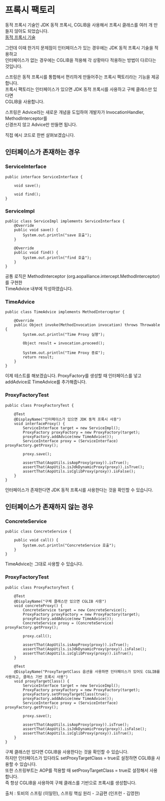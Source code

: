 # 프록시 팩토리

동적 프록시 기술인 JDK 동적 프록시, CGLIB을 사용해서 프록시 클래스를 여러 개 만들지 않아도 되었습니다.   
[동적 프록시 기술](https://github.com/320Hwany/TIL/blob/main/spring/%EB%8F%99%EC%A0%81%20%ED%94%84%EB%A1%9D%EC%8B%9C%20%EA%B8%B0%EC%88%A0.md)    
  
그런데 이때 한가지 문제점이 인터페이스가 있는 경우에는 JDK 동적 프록시 기술을 적용하고   
인터페이스가 없는 경우에는 CGLIB을 적용해 각 상황마다 적용하는 방법이 다르다는 것입니다.   

스프링은 동적 프록시를 통합해서 편리하게 만들어주는 프록시 팩토리라는 기능을 제공합니다.   
프록시 팩토리는 인터페이스가 있으면 JDK 동적 프록시를 사용하고 구체 클래스만 있다면   
CGLIB을 사용합니다.   

스프링은 Advice라는 새로운 개념을 도입하여 개발자가 InvocationHandler, MethodInterceptor를   
신경쓰지 않고 Advice만 만들면 됩니다.   

직접 예시 코드로 한번 살펴보겠습니다.   

## 인터페이스가 존재하는 경우 

### ServiceInterface
```
public interface ServiceInterface {

    void save();

    void find();
}
```

### ServiceImpl
```
public class ServiceImpl implements ServiceInterface {
    @Override
    public void save() {
        System.out.println("save 호출");
    }

    @Override
    public void find() {
        System.out.println("find 호출");
    }
}
```

공통 로직은 MethodInterceptor (org.aopalliance.intercept.MethodInterceptor)를 구현한  
TimeAdvice 내부에 작성하였습니다.    

### TimeAdvice
```
public class TimeAdvice implements MethodInterceptor {

    @Override
    public Object invoke(MethodInvocation invocation) throws Throwable {
        System.out.println("Time Proxy 실행");

        Object result = invocation.proceed();

        System.out.println("Time Proxy 종료");
        return result;
    }
}
```

이제 테스트를 해보겠습니다. ProxyFactory를 생성할 때 인터페이스를 넣고 addAdvice로 TimeAdvice를 추가해줍니다.  

### ProxyFactoryTest
```
public class ProxyFactoryTest {

    @Test
    @DisplayName("인터페이스가 있으면 JDK 동적 프록시 사용")
    void interfaceProxy() {
        ServiceInterface target = new ServiceImpl();
        ProxyFactory proxyFactory = new ProxyFactory(target);
        proxyFactory.addAdvice(new TimeAdvice());
        ServiceInterface proxy = (ServiceInterface) proxyFactory.getProxy();

        proxy.save();

        assertThat(AopUtils.isAopProxy(proxy)).isTrue();
        assertThat(AopUtils.isJdkDynamicProxy(proxy)).isTrue();
        assertThat(AopUtils.isCglibProxy(proxy)).isFalse();
    }
}
```
인터페이스가 존재한다면 JDK 동적 프록시를 사용한다는 것을 확인할 수 있습니다.  

## 인터페이스가 존재하지 않는 경우

### ConcreteService
```
public class ConcreteService {

    public void call() {
        System.out.println("ConcreteService 호출");
    }
}
```

TimeAdvice는 그대로 사용할 수 있습니다.  

### ProxyFactoryTest
```
public class ProxyFactoryTest {

    @Test
    @DisplayName("구체 클래스만 있으면 CGLIB 사용")
    void concreteProxy() {
        ConcreteService target = new ConcreteService();
        ProxyFactory proxyFactory = new ProxyFactory(target);
        proxyFactory.addAdvice(new TimeAdvice());
        ConcreteService proxy = (ConcreteService) proxyFactory.getProxy();

        proxy.call();

        assertThat(AopUtils.isAopProxy(proxy)).isTrue();
        assertThat(AopUtils.isJdkDynamicProxy(proxy)).isFalse();
        assertThat(AopUtils.isCglibProxy(proxy)).isTrue();
    }

    @Test
    @DisplayName("ProxyTargetClass 옵션을 사용하면 인터페이스가 있어도 CGLIB를 사용하고, 클래스 기반 프록시 사용")
    void proxyTargetClass() {
        ServiceInterface target = new ServiceImpl();
        ProxyFactory proxyFactory = new ProxyFactory(target);
        proxyFactory.setProxyTargetClass(true);
        proxyFactory.addAdvice(new TimeAdvice());
        ServiceInterface proxy = (ServiceInterface) proxyFactory.getProxy();

        proxy.save();

        assertThat(AopUtils.isAopProxy(proxy)).isTrue();
        assertThat(AopUtils.isJdkDynamicProxy(proxy)).isFalse();
        assertThat(AopUtils.isCglibProxy(proxy)).isTrue();
    }
}
```

구체 클래스만 있다면 CGLIB을 사용한다는 것을 확인할 수 있습니다.   
하지만 인터페이스가 있다라도 setProxyTargetClass = true로 설정하면 CGLIB을 사용할 수 있습니다.   
또한 스프링부트는 AOP를 적용할 때 setProxyTargetClass = true로 설정해서 사용합니다.  
즉 항상 CGLIB을 사용하여 구체 클래스를 기반으로 프록시를 생성합니다.   

출처 : 토비의 스프링 (이일민), 스프링 핵심 원리 - 고급편 (인프런 - 김영한)
